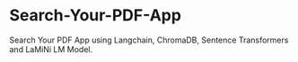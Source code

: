 # Search-Your-PDF-App
Search Your PDF App using Langchain, ChromaDB, Sentence Transformers and LaMiNi LM Model. 
